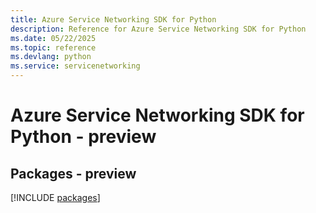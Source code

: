 ```yaml
---
title: Azure Service Networking SDK for Python
description: Reference for Azure Service Networking SDK for Python
ms.date: 05/22/2025
ms.topic: reference
ms.devlang: python
ms.service: servicenetworking
---
```

# Azure Service Networking SDK for Python - preview
## Packages - preview
[!INCLUDE [packages](service-networking-index.md)]